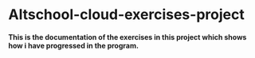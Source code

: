 # Altschool-cloud-exercises-project    
#### This is the documentation of the exercises in this project which shows how i have progressed in the program.

